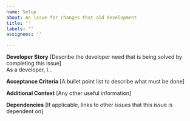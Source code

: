 ```yaml
---
name: Setup
about: An issue for changes that aid development
title: ''
labels: ''
assignees: ''

---
```


**Developer Story**
[Describe the developer need that is being solved by completing this issue]  
As a developer, I...

**Acceptance Criteria**
[A bullet point list to describe what must be done]  

**Additional Context** 
[Any other useful information]

**Dependencies**
[If applicable, links to other issues that this issue is dependent on]
